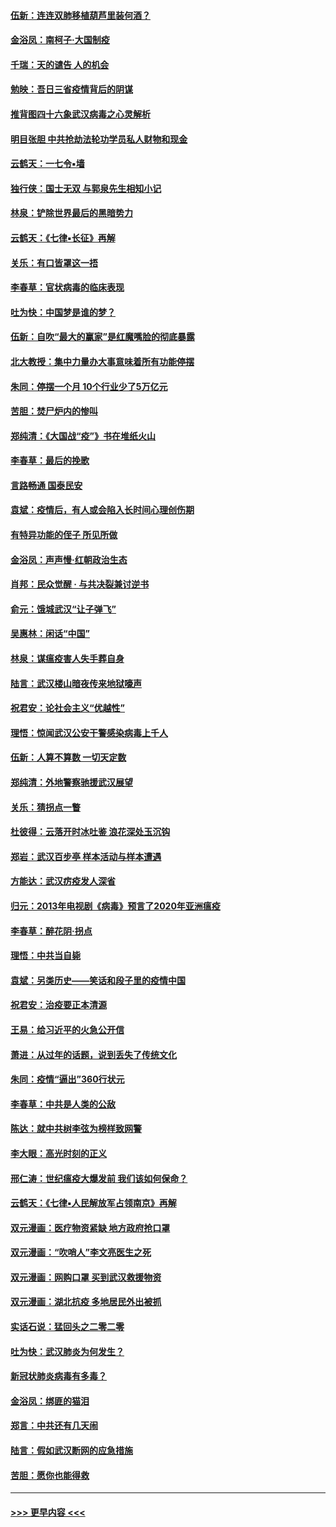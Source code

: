 #### [伍新：连连双肺移植葫芦里装何酒？](../pages/nsc993/n11913667.md?t=03051402) 
#### [金浴凤：南柯子·大国制疫](../pages/nsc993/n11913657.md?t=03051402) 
#### [千瑞：天的谴告  人的机会](../pages/nsc993/n11913309.md?t=03051402) 
#### [勉映：吾日三省疫情背后的阴谋](../pages/nsc993/n11913079.md?t=03051402) 
#### [推背图四十六象武汉病毒之心灵解析](../pages/nsc993/n11911761.md?t=03051402) 
#### [明目张胆 中共抢劫法轮功学员私人财物和现金](../pages/nsc993/n11910262.md?t=03051402) 
#### [云鹤天：一七令▪墙](../pages/nsc993/n11910627.md?t=03051402) 
#### [独行侠：国士无双 与郭泉先生相知小记](../pages/nsc993/n11910613.md?t=03051402) 
#### [林泉：铲除世界最后的黑暗势力](../pages/nsc993/n11909320.md?t=03051402) 
#### [云鹤天：《七律▪长征》再解](../pages/nsc993/n11909327.md?t=03051402) 
#### [关乐：有口皆罩这一捂](../pages/nsc993/n11908393.md?t=03051402) 
#### [李春草：官状病毒的临床表现](../pages/nsc993/n11908339.md?t=03051402) 
#### [吐为快：中国梦是谁的梦？](../pages/nsc993/n11906564.md?t=03051402) 
#### [伍新：自吹“最大的赢家”是红魔嘴脸的彻底暴露](../pages/nsc993/n11906407.md?t=03051402) 
#### [北大教授：集中力量办大事意味着所有功能停摆](../pages/nsc993/n11904800.md?t=03051402) 
#### [朱同：停摆一个月 10个行业少了5万亿元](../pages/nsc993/n11904498.md?t=03051402) 
#### [苦胆：焚尸炉内的惨叫](../pages/nsc993/n11904479.md?t=03051402) 
#### [郑纯清：《大国战“疫”》书在堆纸火山](../pages/nsc993/n11904450.md?t=03051402) 
#### [李春草：最后的挽歌](../pages/nsc993/n11904441.md?t=03051402) 
#### [言路畅通 国泰民安](../pages/nsc993/n11904222.md?t=03051402) 
#### [袁斌：疫情后，有人或会陷入长时间心理创伤期](../pages/nsc993/n11901514.md?t=03051402) 
#### [有特异功能的侄子 所见所做](../pages/nsc993/n11901154.md?t=03051402) 
#### [金浴凤：声声慢‧红朝政治生态](../pages/nsc993/n11899553.md?t=03051402) 
#### [肖邦：民众觉醒 · 与共决裂兼讨逆书](../pages/nsc993/n11898435.md?t=03051402) 
#### [俞元：饿城武汉“让子弹飞”](../pages/nsc993/n11898344.md?t=03051402) 
#### [吴惠林：闲话“中国”](../pages/nsc993/n11898182.md?t=03051402) 
#### [林泉：谋瘟疫害人失手葬自身](../pages/nsc993/n11897892.md?t=03051402) 
#### [陆言：武汉楼山暗夜传来地狱嚎声](../pages/nsc993/n11897033.md?t=03051402) 
#### [祝君安：论社会主义“优越性”](../pages/nsc993/n11897005.md?t=03051402) 
#### [理悟：惊闻武汉公安干警感染病毒上千人](../pages/nsc993/n11896947.md?t=03051402) 
#### [伍新：人算不算数 一切天定数](../pages/nsc993/n11893372.md?t=03051402) 
#### [郑纯清：外地警察驰援武汉展望](../pages/nsc993/n11893115.md?t=03051402) 
#### [关乐：猜拐点一瞥](../pages/nsc993/n11893020.md?t=03051402) 
#### [杜彼得：云落开时冰吐鉴 浪花深处玉沉钩](../pages/nsc993/n11892107.md?t=03051402) 
#### [郑岩：武汉百步亭 样本活动与样本遭遇](../pages/nsc993/n11892310.md?t=03051402) 
#### [方能达：武汉疠疫发人深省](../pages/nsc993/n11891376.md?t=03051402) 
#### [归元：2013年电视剧《病毒》预言了2020年亚洲瘟疫](../pages/nsc993/n11891126.md?t=03051402) 
#### [李春草：醉花阴·拐点](../pages/nsc993/n11890567.md?t=03051402) 
#### [理悟：中共当自毙](../pages/nsc993/n11890559.md?t=03051402) 
#### [袁斌：另类历史——笑话和段子里的疫情中国](../pages/nsc993/n11889243.md?t=03051402) 
#### [祝君安：治疫要正本清源](../pages/nsc993/n11889085.md?t=03051402) 
#### [王易：给习近平的火急公开信](../pages/nsc993/n11888225.md?t=03051402) 
#### [萧进：从过年的话题，说到丢失了传统文化](../pages/nsc993/n11887732.md?t=03051402) 
#### [朱同：疫情“逼出”360行状元](../pages/nsc993/n11887678.md?t=03051402) 
#### [李春草：中共是人类的公敌](../pages/nsc993/n11887656.md?t=03051402) 
#### [陈达：就中共树李弦为榜样致网警](../pages/nsc993/n11887625.md?t=03051402) 
#### [李大眼：高光时刻的正义](../pages/nsc993/n11887585.md?t=03051402) 
#### [邢仁涛：世纪瘟疫大爆发前 我们该如何保命？](../pages/nsc993/n11887535.md?t=03051402) 
#### [云鹤天：《七律▪人民解放军占领南京》再解](../pages/nsc993/n11887524.md?t=03051402) 
#### [双元漫画：医疗物资紧缺 地方政府抢口罩](../pages/nsc993/n11884744.md?t=03051402) 
#### [双元漫画：“吹哨人”李文亮医生之死](../pages/nsc993/n11884705.md?t=03051402) 
#### [双元漫画：网购口罩 买到武汉救援物资](../pages/nsc993/n11884670.md?t=03051402) 
#### [双元漫画：湖北抗疫 多地居民外出被抓](../pages/nsc993/n11884643.md?t=03051402) 
#### [实话石说：猛回头之二零二零](../pages/nsc993/n11883968.md?t=03051402) 
#### [吐为快：武汉肺炎为何发生？](../pages/nsc993/n11882180.md?t=03051402) 
#### [新冠状肺炎病毒有多毒？](../pages/nsc993/n11881790.md?t=03051402) 
#### [金浴凤：绑匪的猫泪](../pages/nsc993/n11880664.md?t=03051402) 
#### [郑言：中共还有几天闹](../pages/nsc993/n11880645.md?t=03051402) 
#### [陆言：假如武汉断网的应急措施](../pages/nsc993/n11880619.md?t=03051402) 
#### [苦胆：愿你也能得救](../pages/nsc993/n11880601.md?t=03051402) 

----
#### [ >>> 更早内容 <<< ](../indexes/nsc993-earlier.md)

